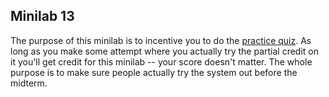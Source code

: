 ## Minilab 13

The purpose of this minilab is to incentive you to do the 
[practice quiz](https://www.prairielearn.org/pl/course_instance/129543/assessment/2323105).
As long as you make some attempt where you actually try the partial credit
on it you'll get credit for this minilab --
your score doesn't matter.  The whole purpose is to make sure people actually
try the system out before the midterm.


